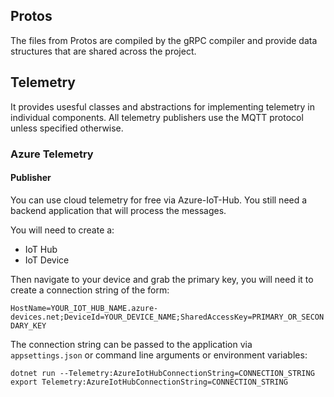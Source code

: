 ## Protos

The files from Protos are compiled by the gRPC compiler and provide data 
structures that are shared across the project.

## Telemetry

It provides usesful classes and abstractions for implementing telemetry
in individual components. All telemetry publishers use the MQTT protocol unless specified
otherwise.

### Azure Telemetry

#### Publisher

You can use cloud telemetry for free via Azure-IoT-Hub.
You still need a backend application that will process the messages.

You will need to create a:
- IoT Hub
- IoT Device

Then navigate to your device and grab the primary key, you will need it to create
a connection string of the form:

`HostName=YOUR_IOT_HUB_NAME.azure-devices.net;DeviceId=YOUR_DEVICE_NAME;SharedAccessKey=PRIMARY_OR_SECONDARY_KEY`

The connection string can be passed to the application via `appsettings.json` or command line arguments or environment variables:
```
dotnet run --Telemetry:AzureIotHubConnectionString=CONNECTION_STRING
export Telemetry:AzureIotHubConnectionString=CONNECTION_STRING
```
